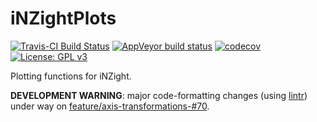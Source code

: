 # iNZightPlots

[![Travis-CI Build Status](https://travis-ci.org/iNZightVIT/iNZightPlots.svg?branch=dev)](https://travis-ci.org/iNZightVIT/iNZightPlots)
[![AppVeyor build status](https://ci.appveyor.com/api/projects/status/github/iNZightVIT/iNZightPlots?branch=dev&svg=true)](https://ci.appveyor.com/project/iNZightVIT/iNZightPlots)
[![codecov](https://codecov.io/gh/iNZightVIT/iNZightPlots/branch/dev/graph/badge.svg)](https://codecov.io/gh/iNZightVIT/iNZightPlots)
[![License: GPL v3](https://img.shields.io/badge/License-GPL%20v3-blue.svg)](http://www.gnu.org/licenses/gpl-3.0)


Plotting functions for iNZight.

__DEVELOPMENT WARNING__: major code-formatting changes (using [lintr](https://github.com/jimhester/lintr)) under way on [feature/axis-transformations-#70](https://github.com/iNZightVIT/iNZightPlots/tree/feature/axis-transformations-%2370). 
